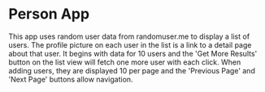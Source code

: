 # Person App

This app uses random user data from randomuser.me to display a list of users.  The profile picture on each user in the list is a link to a detail page
about that user. It begins with data for 10 users and the 'Get More Results' button on the list view will fetch one more user with each click.  When adding users, 
they are displayed 10 per page and the 'Previous Page' and 'Next Page' buttons allow navigation. 
